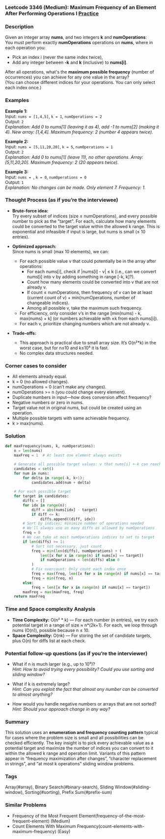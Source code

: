 ### Leetcode 3346 (Medium): Maximum Frequency of an Element After Performing Operations I [Practice](https://leetcode.com/problems/maximum-frequency-of-an-element-after-performing-operations-i)

### Description  
Given an integer array **nums**, and two integers **k** and **numOperations**:  
You must perform exactly **numOperations** operations on **nums**, where in each operation you:
- Pick an index i (never the same index twice),
- Add any integer between **-k** and **k** (inclusive) to **nums[i]**.

After all operations, what's the **maximum possible frequency** (number of occurrences) you can achieve for any one value in the array?  
(You can choose different indices for your operations. You can only select each index once.)

### Examples  

**Example 1:**  
Input: `nums = [1,4,5]`, `k = 1`, `numOperations = 2`  
Output: `2`  
*Explanation: Add 0 to nums[1] (leaving it as 4), add -1 to nums[2] (making it 4). New array: [1,4,4]. Maximum frequency: 2 (number 4 appears twice).*

**Example 2:**  
Input: `nums = [5,11,20,20]`, `k = 5`, `numOperations = 1`  
Output: `2`  
*Explanation: Add 0 to nums[1] (leave 11), no other operations. Array: [5,11,20,20]. Maximum frequency: 2 (20 appears twice).*

**Example 3:**  
Input: `nums = `, `k = 0`, `numOperations = 0`  
Output: `1`  
*Explanation: No changes can be made. Only element 7. Frequency: 1.*

### Thought Process (as if you’re the interviewee)  
- **Brute-force idea:**  
  Try every subset of indices (size ≤ numOperations), and every possible number to pick as the "target". For each, calculate how many elements could be converted to the target value within the allowed k range. This is exponential and infeasible if input is large, but nums is small (≤ 10 entries).
  
- **Optimized approach:**  
  Since nums is small (max 10 elements), we can:  
  - For each possible value v that could potentially be in the array after operations:
    - For each nums[i], check if |nums[i] - v| ≤ k (i.e., can we convert nums[i] into v by adding something in range [-k, k]?).
    - Count how many elements could be converted into v that are not already v.
    - If count ≤ numOperations, then frequency of v can be at least (current count of v) + min(numOperations, number of changeable indices).
    - Among all possible v, take the maximum such frequency.
  - For efficiency, only consider v’s in the range [min(nums) - k, max(nums) + k] (or numbers achievable with ±k from each nums[i]).
  - For each v, prioritize changing numbers which are not already v.

- **Trade-offs:**  
  - This approach is practical due to small array size. It’s O(n²*k) in the worst case, but for n≤10 and k≤10⁵ it is fast.
  - No complex data structures needed.

### Corner cases to consider  
- All elements already equal.
- k = 0 (no allowed changes).
- numOperations = 0 (can’t make any changes).
- numOperations >= n (you could change every element).
- Duplicate numbers in input—how does conversion affect frequency?
- Negative numbers or zero in nums.
- Target value not in original nums, but could be created using an operation.
- Multiple possible targets with same achievable frequency.
- k > max(nums).

### Solution

```python
def maxFrequency(nums, k, numOperations):
    n = len(nums)
    maxFreq = 1  # At least one element always exists

    # Generate all possible target values: v that nums[i] +-k can reach
    candidates = set()
    for num in nums:
        for delta in range(-k, k+1):
            candidates.add(num + delta)
    
    # For each possible target
    for target in candidates:
        diffs = []
        for idx in range(n):
            diff = abs(nums[idx] - target)
            if diff <= k:
                diffs.append((diff, idx))
        # Sort by indices; minimize number of operations needed
        # We'll always use as many diffs as allowed by numOperations
        freq = 0
        # We can take at most numOperations indices to set to target
        if len(diffs) >= 1:
            # Sort not necessary, just count
            freq = min(len(diffs), numOperations) + (
                len([x for x in range(n) if nums[x] == target])
                if numOperations < len(diffs) else 0
            )
            # Fix overcount: Only count each index once
            freq = max(freq, len([x for x in range(n) if nums[x] == target]))
            freq = min(freq, n)
        else:
            freq = len([x for x in range(n) if nums[x] == target])
        maxFreq = max(maxFreq, freq)
    return maxFreq
```

### Time and Space complexity Analysis  

- **Time Complexity:** O(n² \* k) — For each number (n entries), we try each potential target in a range of size ≈ n\*(2k+1). For each, we loop through nums (O(n)), possible because n ≤ 10.
- **Space Complexity:** O(nk) — For storing the set of candidate targets, plus O(n) for diffs list at each check.

### Potential follow-up questions (as if you’re the interviewer)  

- What if n is much larger (e.g., up to 10⁵)?  
  *Hint: How to avoid trying every possibility? Could you use sorting and sliding window?*

- What if k is extremely large?  
  *Hint: Can you exploit the fact that almost any number can be converted to almost anything?*

- How would you handle negative numbers or arrays that are not sorted?  
  *Hint: Should your approach change in any way?*

### Summary
This solution uses an **enumeration and frequency counting pattern** typical for cases where the problem size is small and all possibilities can be checked efficiently. The key insight is to pick every achievable value as a potential target and maximize the number of indices you can convert to it within the allowed k range and operation limit. Variants of this pattern appear in “frequency maximization after changes”, “character replacement in strings”, and “at most k operations” sliding window problems.

### Tags
Array(#array), Binary Search(#binary-search), Sliding Window(#sliding-window), Sorting(#sorting), Prefix Sum(#prefix-sum)

### Similar Problems
- Frequency of the Most Frequent Element(frequency-of-the-most-frequent-element) (Medium)
- Count Elements With Maximum Frequency(count-elements-with-maximum-frequency) (Easy)